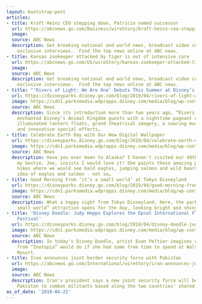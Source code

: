 ```yaml
---
layout: bootstrap-post
articles:
- title: Kraft Heinz CEO stepping down, Patricio named successor
  url: https://abcnews.go.com/Business/wireStory/kraft-heinz-ceo-stepping-patricio-named-successor-62551212
  image: 
  source: ABC News
  description: Get breaking national and world news, broadcast video coverage, and
    exclusive interviews.  Find the top news online at ABC news.
- title: Kansas zookeeper attacked by tiger is out of intensive care
  url: https://abcnews.go.com/US/wireStory/kansas-zookeeper-attacked-tiger-intensive-care-62550827
  image: 
  source: ABC News
  description: Get breaking national and world news, broadcast video coverage, and
    exclusive interviews.  Find the top news online at ABC news.
- title: "‘Rivers of Light: We Are One’ Debuts This Summer at Disney’s Animal Kingdom"
  url: https://disneyparks.disney.go.com/blog/2019/04/rivers-of-light-we-are-one-debuts-this-summer-at-disneys-animal-kingdom/
  image: https://cdn1.parksmedia.wdprapps.disney.com/media/blog/wp-content/uploads/2019/04/rol20394820349823423fi.jpg
  source: ABC News
  description: Since its introduction more than two years ago, “Rivers of Light” has
    enchanted Disney’s Animal Kingdom guests with a nighttime pageant of beautifully
    illuminated lantern floats, grand theatrical imagery, a soaring musical score
    and innovative special effects…
- title: Celebrate Earth Day with Our New Digital Wallpaper
  url: https://disneyparks.disney.go.com/blog/2019/04/celebrate-earth-day-with-our-new-digital-wallpaper/
  image: https://cdn1.parksmedia.wdprapps.disney.com/media/blog/wp-content/uploads/2019/04/19_PR_308118_BLOG_Earth-Day-2019_WLLPPR_DSKTP_1366x768_v1_bu.jpg
  source: ABC News
  description: Have you ever been to Alaska? I haven't visited our 49th state but
    my bestie, Jee, insists I would love it! She paints these amazing pictures of
    hikes where we would see bald eagles, jumping salmon and wild bears. I love the
    idea of eagles and salmon - not so…
- title: Good Morning From ‘it’s a small world’ at Tokyo Disneyland
  url: https://disneyparks.disney.go.com/blog/2019/04/good-morning-from-its-a-small-world-at-tokyo-disneyland/
  image: https://cdn1.parksmedia.wdprapps.disney.com/media/blog/wp-content/uploads/2019/04/vniru0ikgf.jpg
  source: ABC News
  description: What a happy sight from Tokyo Disneyland. Here, the park’s “it’s a
    small world” attraction opens for the day, looking bright and shiny.
- title: 'Disney Doodle: Judy Hopps Explores the Epcot International Flower & Garden
    Festival'
  url: https://disneyparks.disney.go.com/blog/2019/04/disney-doodle-judy-hopps-explores-the-epcot-international-flower-garden-festival/
  image: https://cdn1.parksmedia.wdprapps.disney.com/media/blog/wp-content/uploads/2019/04/jhfg02394802934823fi.jpg
  source: ABC News
  description: In today's Disney Doodle, artist Evan Peltier imagines what Judy Hopps
    from “Zootopia” would do if she had some free time to spend at Walt Disney World
    Resort.
- title: Iran announces joint border security force with Pakistan
  url: https://abcnews.go.com/International/wireStory/iran-announces-joint-border-security-force-pakistan-62550502
  image: 
  source: ABC News
  description: Iran's president says a new joint security force will be formed with
    Pakistan to combat militants based along the two countries' shared border region
as_of_date: '2019-04-22'
---
```


